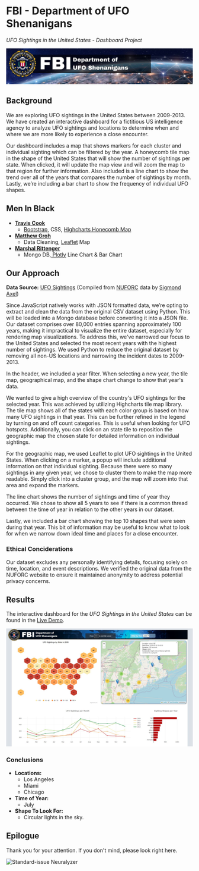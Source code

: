 # FBI - Department of UFO Shenanigans
*UFO Sightings in the United States - Dashboard Project*

![FBI - Department of UFO Shenanigans](static/images/project_banner.jpg)

## Background
We are exploring UFO sightings in the United States between 2009-2013.  We have created an interactive dashboard for a fictitious US intelligence agency to analyze UFO sightings and locations to determine when and where we are more likely to experience a close encounter. 

Our dashboard includes a map that shows markers for each cluster and individual sighting which can be filtered by the year. A honeycomb tile map in the shape of the United States that will show the number of sightings per state.  When clicked, it will update the map view and will zoom the map to that region for further information. Also included is a line chart to show the trend over all of the years that compares the number of sightings by month. Lastly, we’re including a bar chart to show the frequency of individual UFO shapes.  
 

## Men In Black
- **[Travis Cook](https://github.com/byTravis)**
    - [Bootstrap](https://getbootstrap.com/), CSS, [Highcharts Honecomb Map](https://www.highcharts.com/demo/highcharts/honeycomb-usa)
- **[Matthew Groh](https://github.com/mdg1317)**
    - Data Cleaning, [Leaflet](https://leafletjs.com/) Map
- **[Marshal Rittenger](https://github.com/Ray-Marshal)**
    - Mongo DB,[ Plotly](https://plotly.com/) Line Chart & Bar Chart



## Our Approach

**Data Source:**  [UFO Sightings](https://www.kaggle.com/datasets/NUFORC/ufo-sightings) (Compiled from [NUFORC](https://nuforc.org/) data by [Sigmond Axel](https://github.com/planetsig/ufo-reports))

Since JavaScript natively works with JSON formatted data, we’re opting to extract and clean the data from the original CSV dataset using Python.  This will be loaded into a Mongo database before converting it into a JSON file. Our dataset comprises over 80,000 entries spanning approximately 100 years, making it impractical to visualize the entire dataset, especially for rendering map visualizations.  To address this, we've narrowed our focus to the United States and selected the most recent years with the highest number of sightings.  We used Python to reduce the original dataset by removing all non-US locations and narrowing the incident dates to 2009-2013.

In the header, we included a year filter.  When selecting a new year, the tile map, geographical map, and the shape chart change to show that year's data.

We wanted to give a high overview of the country's UFO sightings for the selected year.  This was achieved by utilizing Highcharts tile map library.  The tile map shows all of the states with each color group is based on how many UFO sightings in that year. This can be further refined in the legend by turning on and off count categories.  This is useful when looking for UFO hotspots.  Additionally, you can click on an state tile to reposition the geographic map the chosen state for detailed information on individual sightings.

For the geographic map, we used Leaflet to plot UFO sightings in the United States.  When clicking on a marker, a popup will include additional information on that individual sighting.  Because there were so many sightings in any given year, we chose to cluster them to make the map more readable.  Simply click into a cluster group, and the map will zoom into that area and expand the markers.

The line chart shows the number of sightings and time of year they occurred.  We chose to show all 5 years to see if there is a common thread between the time of year in relation to the other years in our dataset.

Lastly, we included a bar chart showing the top 10 shapes that were seen during that year.  This bit of information may be useful to know what to look for when we narrow down ideal time and places for a close encounter.

### Ethical Conciderations

Our dataset excludes any personally identifying details, focusing solely on time, location, and event descriptions. We verified the original data from the NUFORC website to ensure it maintained anonymity to address potential privacy concerns.

## Results
The interactive dashboard for the *UFO Sightings in the United States* can be found in the [Live Demo](https://mdg1317.github.io/BootCamp_Project3/).

[![Screenshot Example](static/images/sample.jpg)](https://mdg1317.github.io/BootCamp_Project3/)

### Conclusions
- **Locations:**
    - Los Angeles
    - Miami
    - Chicago
- **Time of Year:**
    - July
- **Shape To Look For:**
    - Circular lights in the sky.

## Epilogue
Thank you for your attention.  If you don't mind, please look right here.

![Standard-issue Neuralyzer](https://media.giphy.com/media/v1.Y2lkPTc5MGI3NjExeWV3Mm5nb3Y1M3hodHpuZzk3ZWhmMmliNzJiNzZicXZiMHkwcXc1eiZlcD12MV9pbnRlcm5hbF9naWZfYnlfaWQmY3Q9Zw/R7m04yMaGWVeE/giphy.gif)

